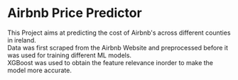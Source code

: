 # Airbnb Price Predictor

This Project aims at predicting the cost of Airbnb's across different counties in ireland.<br />
Data was first scraped from the Airbnb Website and preprocessed before it was used for training different ML models.<br />
XGBoost was used to obtain the feature relevance inorder to make the model more accurate.<br />
